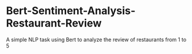 # Bert-Sentiment-Analysis-Restaurant-Review
A simple NLP task using Bert to analyze the review of restaurants from 1 to 5
